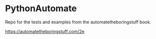 # PythonAutomate
Repo for the tests and examples from the automatetheboringstuff book.

https://automatetheboringstuff.com/2e
